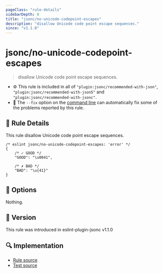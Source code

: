 ```yaml
---
pageClass: "rule-details"
sidebarDepth: 0
title: "jsonc/no-unicode-codepoint-escapes"
description: "disallow Unicode code point escape sequences."
since: "v1.1.0"
---
```

# jsonc/no-unicode-codepoint-escapes

> disallow Unicode code point escape sequences.

- :gear: This rule is included in all of `"plugin:jsonc/recommended-with-json"`, `"plugin:jsonc/recommended-with-json5"` and `"plugin:jsonc/recommended-with-jsonc"`.
- :wrench: The `--fix` option on the [command line](https://eslint.org/docs/user-guide/command-line-interface#fixing-problems) can automatically fix some of the problems reported by this rule.

## :book: Rule Details

This rule disallow Unicode code point escape sequences.

<eslint-code-block fix>

<!-- eslint-skip -->

```json5
/* eslint jsonc/no-unicode-codepoint-escapes: 'error' */
{
    /* ✓ GOOD */
    "GOOD": "\u0041",

    /* ✗ BAD */
    "BAD": "\u{41}"
}
```

</eslint-code-block>

## :wrench: Options

Nothing.

## :rocket: Version

This rule was introduced in eslint-plugin-jsonc v1.1.0

## :mag: Implementation

- [Rule source](https://github.com/ota-meshi/eslint-plugin-jsonc/blob/master/lib/rules/no-unicode-codepoint-escapes.ts)
- [Test source](https://github.com/ota-meshi/eslint-plugin-jsonc/blob/master/tests/lib/rules/no-unicode-codepoint-escapes.ts)
